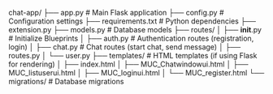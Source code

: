 chat-app/
├── app.py                   # Main Flask application
├── config.py                # Configuration settings
├── requirements.txt         # Python dependencies
├── extension.py
├── models.py                # Database models
├── routes/
│   ├── __init__.py          # Initialize Blueprints
│   ├── auth.py              # Authentication routes (registration, login)
│   ├── chat.py              # Chat routes (start chat, send message)
│   ├── routes.py
│   └── user.py
├── templates/               # HTML templates (if using Flask for rendering)
│   ├── index.html
│   ├── MUC_Chatwindowui.html
│   ├── MUC_listuserui.html
│   ├── MUC_loginui.html
│   └── MUC_register.html
└── migrations/              # Database migrations

